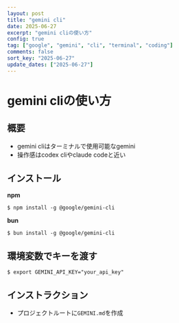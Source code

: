 ```yaml
---
layout: post
title: "gemini cli"
date: 2025-06-27
excerpt: "gemini cliの使い方"
config: true
tag: ["google", "gemini", "cli", "terminal", "coding"]
comments: false
sort_key: "2025-06-27"
update_dates: ["2025-06-27"]
---
```


# gemini cliの使い方

## 概要
 - gemini cliはターミナルで使用可能なgemini
 - 操作感はcodex cliやclaude codeと近い

## インストール

**npm**
```console
$ npm install -g @google/gemini-cli
```

**bun**
```console
$ bun install -g @google/gemini-cli
```

## 環境変数でキーを渡す

```console
$ export GEMINI_API_KEY="your_api_key"
```

## インストラクション
 - プロジェクトルートに`GEMINI.md`を作成
